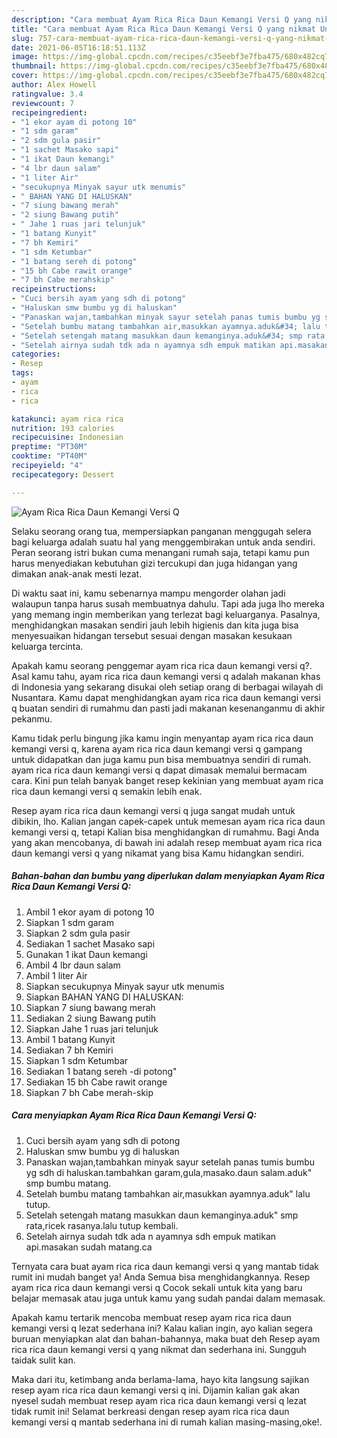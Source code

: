 ```yaml
---
description: "Cara membuat Ayam Rica Rica Daun Kemangi Versi Q yang nikmat Untuk Jualan"
title: "Cara membuat Ayam Rica Rica Daun Kemangi Versi Q yang nikmat Untuk Jualan"
slug: 757-cara-membuat-ayam-rica-rica-daun-kemangi-versi-q-yang-nikmat-untuk-jualan
date: 2021-06-05T16:18:51.113Z
image: https://img-global.cpcdn.com/recipes/c35eebf3e7fba475/680x482cq70/ayam-rica-rica-daun-kemangi-versi-q-foto-resep-utama.jpg
thumbnail: https://img-global.cpcdn.com/recipes/c35eebf3e7fba475/680x482cq70/ayam-rica-rica-daun-kemangi-versi-q-foto-resep-utama.jpg
cover: https://img-global.cpcdn.com/recipes/c35eebf3e7fba475/680x482cq70/ayam-rica-rica-daun-kemangi-versi-q-foto-resep-utama.jpg
author: Alex Howell
ratingvalue: 3.4
reviewcount: 7
recipeingredient:
- "1 ekor ayam di potong 10"
- "1 sdm garam"
- "2 sdm gula pasir"
- "1 sachet Masako sapi"
- "1 ikat Daun kemangi"
- "4 lbr daun salam"
- "1 liter Air"
- "secukupnya Minyak sayur utk menumis"
- " BAHAN YANG DI HALUSKAN"
- "7 siung bawang merah"
- "2 siung Bawang putih"
- " Jahe 1 ruas jari telunjuk"
- "1 batang Kunyit"
- "7 bh Kemiri"
- "1 sdm Ketumbar"
- "1 batang sereh di potong"
- "15 bh Cabe rawit orange"
- "7 bh Cabe merahskip"
recipeinstructions:
- "Cuci bersih ayam yang sdh di potong"
- "Haluskan smw bumbu yg di haluskan"
- "Panaskan wajan,tambahkan minyak sayur setelah panas tumis bumbu yg sdh di haluskan.tambahkan garam,gula,masako.daun salam.aduk&#34; smp bumbu matang."
- "Setelah bumbu matang tambahkan air,masukkan ayamnya.aduk&#34; lalu tutup."
- "Setelah setengah matang masukkan daun kemanginya.aduk&#34; smp rata,ricek rasanya.lalu tutup kembali."
- "Setelah airnya sudah tdk ada n ayamnya sdh empuk matikan api.masakan sudah matang.ca"
categories:
- Resep
tags:
- ayam
- rica
- rica

katakunci: ayam rica rica 
nutrition: 193 calories
recipecuisine: Indonesian
preptime: "PT30M"
cooktime: "PT40M"
recipeyield: "4"
recipecategory: Dessert

---
```



![Ayam Rica Rica Daun Kemangi Versi Q](https://img-global.cpcdn.com/recipes/c35eebf3e7fba475/680x482cq70/ayam-rica-rica-daun-kemangi-versi-q-foto-resep-utama.jpg)

Selaku seorang orang tua, mempersiapkan panganan menggugah selera bagi keluarga adalah suatu hal yang menggembirakan untuk anda sendiri. Peran seorang istri bukan cuma menangani rumah saja, tetapi kamu pun harus menyediakan kebutuhan gizi tercukupi dan juga hidangan yang dimakan anak-anak mesti lezat.

Di waktu  saat ini, kamu sebenarnya mampu mengorder olahan jadi walaupun tanpa harus susah membuatnya dahulu. Tapi ada juga lho mereka yang memang ingin memberikan yang terlezat bagi keluarganya. Pasalnya, menghidangkan masakan sendiri jauh lebih higienis dan kita juga bisa menyesuaikan hidangan tersebut sesuai dengan masakan kesukaan keluarga tercinta. 



Apakah kamu seorang penggemar ayam rica rica daun kemangi versi q?. Asal kamu tahu, ayam rica rica daun kemangi versi q adalah makanan khas di Indonesia yang sekarang disukai oleh setiap orang di berbagai wilayah di Nusantara. Kamu dapat menghidangkan ayam rica rica daun kemangi versi q buatan sendiri di rumahmu dan pasti jadi makanan kesenanganmu di akhir pekanmu.

Kamu tidak perlu bingung jika kamu ingin menyantap ayam rica rica daun kemangi versi q, karena ayam rica rica daun kemangi versi q gampang untuk didapatkan dan juga kamu pun bisa membuatnya sendiri di rumah. ayam rica rica daun kemangi versi q dapat dimasak memalui bermacam cara. Kini pun telah banyak banget resep kekinian yang membuat ayam rica rica daun kemangi versi q semakin lebih enak.

Resep ayam rica rica daun kemangi versi q juga sangat mudah untuk dibikin, lho. Kalian jangan capek-capek untuk memesan ayam rica rica daun kemangi versi q, tetapi Kalian bisa menghidangkan di rumahmu. Bagi Anda yang akan mencobanya, di bawah ini adalah resep membuat ayam rica rica daun kemangi versi q yang nikamat yang bisa Kamu hidangkan sendiri.

<!--inarticleads1-->

##### Bahan-bahan dan bumbu yang diperlukan dalam menyiapkan Ayam Rica Rica Daun Kemangi Versi Q:

1. Ambil 1 ekor ayam di potong 10
1. Siapkan 1 sdm garam
1. Siapkan 2 sdm gula pasir
1. Sediakan 1 sachet Masako sapi
1. Gunakan 1 ikat Daun kemangi
1. Ambil 4 lbr daun salam
1. Ambil 1 liter Air
1. Siapkan secukupnya Minyak sayur utk menumis
1. Siapkan  BAHAN YANG DI HALUSKAN:
1. Siapkan 7 siung bawang merah
1. Sediakan 2 siung Bawang putih
1. Siapkan  Jahe 1 ruas jari telunjuk
1. Ambil 1 batang Kunyit
1. Sediakan 7 bh Kemiri
1. Siapkan 1 sdm Ketumbar
1. Sediakan 1 batang sereh -di potong&#34;
1. Sediakan 15 bh Cabe rawit orange
1. Siapkan 7 bh Cabe merah-skip




<!--inarticleads2-->

##### Cara menyiapkan Ayam Rica Rica Daun Kemangi Versi Q:

1. Cuci bersih ayam yang sdh di potong
1. Haluskan smw bumbu yg di haluskan
1. Panaskan wajan,tambahkan minyak sayur setelah panas tumis bumbu yg sdh di haluskan.tambahkan garam,gula,masako.daun salam.aduk&#34; smp bumbu matang.
1. Setelah bumbu matang tambahkan air,masukkan ayamnya.aduk&#34; lalu tutup.
1. Setelah setengah matang masukkan daun kemanginya.aduk&#34; smp rata,ricek rasanya.lalu tutup kembali.
1. Setelah airnya sudah tdk ada n ayamnya sdh empuk matikan api.masakan sudah matang.ca




Ternyata cara buat ayam rica rica daun kemangi versi q yang mantab tidak rumit ini mudah banget ya! Anda Semua bisa menghidangkannya. Resep ayam rica rica daun kemangi versi q Cocok sekali untuk kita yang baru belajar memasak atau juga untuk kamu yang sudah pandai dalam memasak.

Apakah kamu tertarik mencoba membuat resep ayam rica rica daun kemangi versi q lezat sederhana ini? Kalau kalian ingin, ayo kalian segera buruan menyiapkan alat dan bahan-bahannya, maka buat deh Resep ayam rica rica daun kemangi versi q yang nikmat dan sederhana ini. Sungguh taidak sulit kan. 

Maka dari itu, ketimbang anda berlama-lama, hayo kita langsung sajikan resep ayam rica rica daun kemangi versi q ini. Dijamin kalian gak akan nyesel sudah membuat resep ayam rica rica daun kemangi versi q lezat tidak rumit ini! Selamat berkreasi dengan resep ayam rica rica daun kemangi versi q mantab sederhana ini di rumah kalian masing-masing,oke!.


